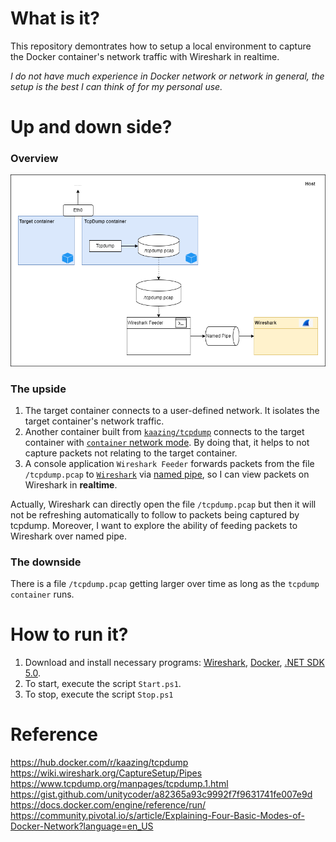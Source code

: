 # What is it?

This repository demontrates how to setup a local environment to capture the Docker container's network traffic with Wireshark in realtime.

*I do not have much experience in Docker network or network in general, the setup is the best I can think of for my personal use.*

# Up and down side?

### Overview
![General.png](./Doc/general.png)

### The upside
1. The target container connects to a user-defined network. It isolates the target container's network traffic.
2. Another container built from [`kaazing/tcpdump`](https://hub.docker.com/r/kaazing/tcpdump) connects to the target container with [`container` network mode](https://docs.docker.com/engine/reference/run/). By doing that, it helps to not capture packets not relating to the target container.
3. A console application `Wireshark Feeder` forwards packets from the file `/tcpdump.pcap` to [`Wireshark`](https://www.wireshark.org/) via [named pipe](https://wiki.wireshark.org/CaptureSetup/Pipes.md), so I can view packets on Wireshark in **realtime**.

Actually, Wireshark can directly open the file `/tcpdump.pcap` but then it will not be refreshing automatically to follow to packets being captured by tcpdump. Moreover, I want to explore the ability of feeding packets to Wireshark over named pipe. 

### The downside
There is a file `/tcpdump.pcap` getting larger over time as long as the `tcpdump container` runs.

# How to run it?

1. Download and install necessary programs: [Wireshark](https://www.wireshark.org/download.html), [Docker](https://www.docker.com/products/docker-desktop/), [.NET SDK 5.0](https://dotnet.microsoft.com/en-us/download/dotnet/5.0).
2. To start, execute the script `Start.ps1`.
3. To stop, execute the script `Stop.ps1`

# Reference

https://hub.docker.com/r/kaazing/tcpdump \
https://wiki.wireshark.org/CaptureSetup/Pipes \
https://www.tcpdump.org/manpages/tcpdump.1.html \
https://gist.github.com/unitycoder/a82365a93c9992f7f9631741fe007e9d \
https://docs.docker.com/engine/reference/run/ \
https://community.pivotal.io/s/article/Explaining-Four-Basic-Modes-of-Docker-Network?language=en_US
